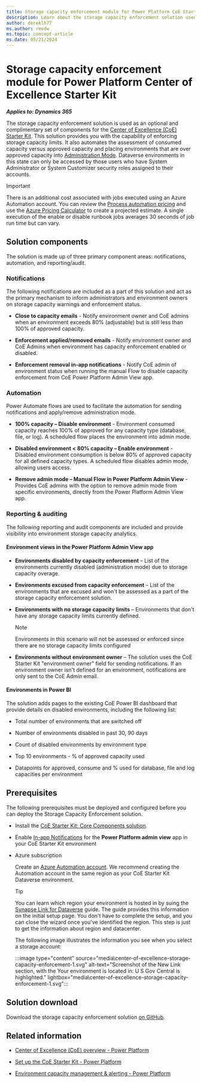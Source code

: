 ```yaml
---
title: Storage capacity enforcement module for Power Platform CoE Starter Kit
description: Learn about the storage capacity enforcement solution used as a set of components for the Center of Excellence Starter Kit.
author: dereklh77
ms.author: reedw
ms.topic: concept-article
ms.date: 05/21/2024
---
```


# Storage capacity enforcement module for Power Platform Center of Excellence Starter Kit

***Applies to: Dynamics 365***

The storage capacity enforcement solution is used as an optional and complimentary set of components for the [Center of Excellence (CoE) Starter Kit](https://aka.ms/coestarterkit). This solution provides you with the capability of enforcing storage capacity limits. It also automates the assessment of consumed capacity versus approved capacity and placing environments that are over approved capacity into [Administration Mode](/power-platform/admin/admin-mode). Dataverse environments in this state can only be accessed by those users who have System Administrator or System Customizer security roles assigned to their accounts.

 > [!IMPORTANT]
 > There is an additional cost associated with jobs executed using an Azure Automation account. You can review the [Process automation pricing](https://azure.microsoft.com/pricing/details/automation/#pricing) and use the [Azure Pricing Calculator](https://azure.microsoft.com/pricing/calculator/) to create a projected estimate. A single execution of the enable or disable runbook jobs averages 30 seconds of job run time but can vary.

## Solution components

The solution is made up of three primary component areas: notifications, automation, and reporting/audit.

### Notifications

The following notifications are included as a part of this solution and act as the primary mechanism to inform administrators and environment owners on storage capacity warnings and enforcement status.

- **Close to capacity emails** - Notify environment owner and CoE admins when an environment exceeds 80% (adjustable) but is still less than 100% of approved capacity.

- **Enforcement applied/removed emails** - Notify environment owner and CoE Admins when environment has capacity enforcement enabled or disabled.

- **Enforcement removal in-app notifications** - Notify CoE admin of environment status when running the manual Flow to disable capacity enforcement from CoE Power Platform Admin View app.

### Automation

Power Automate flows are used to facilitate the automation for sending notifications and apply/remove administration mode.

- **100% capacity – Disable environment** - Environment consumed capacity reaches 100% of approved for any capacity type (database, file, or log). A scheduled flow places the environment into admin mode.

- **Disabled environment &lt; 80% capacity – Enable environment** - Disabled environment consumption is below 80% of approved capacity for all defined capacity types. A scheduled flow disables admin mode, allowing users access.

- **Remove admin mode – Manual Flow in Power Platform Admin View** - Provides CoE admins with the option to remove admin mode from specific environments, directly from the Power Platform Admin View app.

### Reporting & auditing

The following reporting and audit components are included and provide visibility into environment storage capacity analytics.

#### Environment views in the Power Platform Admin View app

- **Environments disabled by capacity enforcement** – List of the environments currently disabled (administration mode) due to storage capacity overage.

- **Environments excused from capacity enforcement** – List of the environments that are excused and won't be assessed as a part of the storage capacity enforcement solution.

- **Environments with no storage capacity limits** – Environments that don't have any storage capacity limits currently defined.

   > [!NOTE]
   > Environments in this scenario will not be assessed or enforced since there are no storage capacity limits configured

- **Environments without environment owner** – The solution uses the CoE Starter Kit "environment owner" field for sending notifications. If an environment owner isn't defined for an environment, notifications are only sent to the CoE Admin email.

#### Environments in Power BI

The solution adds pages to the existing CoE Power BI dashboard that provide details on disabled environments, including the following list:

- Total number of environments that are switched off

- Number of environments disabled in past 30, 90 days

- Count of disabled environments by environment type

- Top 10 environments - % of approved capacity used

- Datapoints for approved, consume and % used for database, file and log capacities per environment

## Prerequisites

The following prerequisites must be deployed and configured before you can deploy the Storage Capacity Enforcement solution.

- Install the [CoE Starter Kit: Core Components solution](/power-platform/guidance/coe/setup-core-components).

- Enable [In-app Notifications](/power-apps/developer/model-driven-apps/clientapi/send-in-app-notifications?tabs=clientapi#enable-the-in-app-notification-feature) for the **Power Platform admin view** app in your CoE Starter Kit environment

- Azure subscription

    Create an [Azure Automation account](/azure/automation/quickstarts/create-azure-automation-account-portal). We recommend creating the Automation account in the same region as your CoE Starter Kit Dataverse environment.  

    > [!TIP]
    > You can learn which region your environment is hosted in by suing the [Synapse Link for Dataverse](/power-apps/maker/data-platform/azure-synapse-link-synapse#connect-dataverse-to-synapse-workspace) guide. The guide provides this information on the initial setup page. You don't have to complete the setup, and you can close the wizard once you've identified the region. This step is just to get the information about region and datacenter.

    The following image illustrates the information you see when you select a storage account:

    :::image type="content" source="media\center-of-excellence-storage-capacity-enforcement-1.svg" alt-text="Screenshot of the New Link section, with the Your environment is located in: U S Gov Central is highlighted." lightbox="media\center-of-excellence-storage-capacity-enforcement-1.svg":::

## Solution download

Download the storage capacity enforcement solution [on GitHub](https://github.com/microsoft/Dynamics-365-FastTrack-Implementation-Assets/tree/master/coe-starter-kit-extensions).

## Related information

- [Center of Excellence (CoE) overview - Power Platform](/power-platform/guidance/coe/overview)

- [Set up the CoE Starter Kit - Power Platform](/power-platform/guidance/coe/setup)

- [Environment capacity management & alerting - Power Platform](/power-platform/guidance/coe/capacity-alerting)

<!--## Tags

Stakeholders: IT -->
